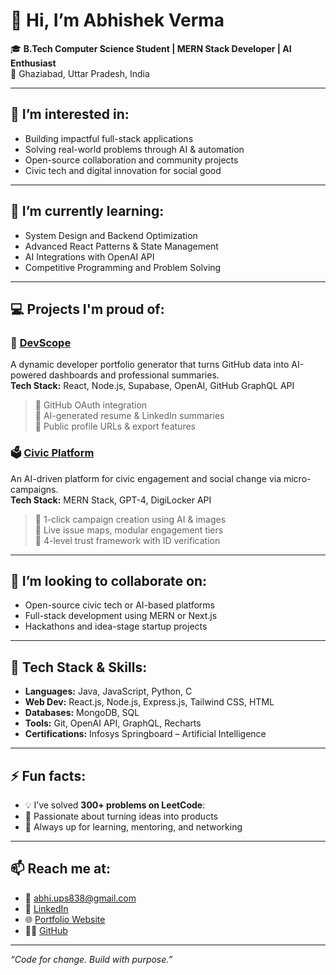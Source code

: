 # 👋 Hi, I’m Abhishek Verma

🎓 **B.Tech Computer Science Student | MERN Stack Developer | AI Enthusiast**  
📍 Ghaziabad, Uttar Pradesh, India

---

## 👀 I’m interested in:
- Building impactful full-stack applications
- Solving real-world problems through AI & automation
- Open-source collaboration and community projects
- Civic tech and digital innovation for social good

---

## 🌱 I’m currently learning:
- System Design and Backend Optimization
- Advanced React Patterns & State Management
- AI Integrations with OpenAI API
- Competitive Programming and Problem Solving

---

## 💻 Projects I'm proud of:

### 🚀 [DevScope](https://github.com/Abhishhek-Verma/DevScope)
A dynamic developer portfolio generator that turns GitHub data into AI-powered dashboards and professional summaries.  
**Tech Stack:** React, Node.js, Supabase, OpenAI, GitHub GraphQL API  
> 🔹 GitHub OAuth integration  
> 🔹 AI-generated resume & LinkedIn summaries  
> 🔹 Public profile URLs & export features

### 🗳️ [Civic Platform](https://github.com/Abhishhek-Verma/Civic-Platform)
An AI-driven platform for civic engagement and social change via micro-campaigns.  
**Tech Stack:** MERN Stack, GPT-4, DigiLocker API  
> 🔹 1-click campaign creation using AI & images  
> 🔹 Live issue maps, modular engagement tiers  
> 🔹 4-level trust framework with ID verification

---

## 💞️ I’m looking to collaborate on:
- Open-source civic tech or AI-based platforms
- Full-stack development using MERN or Next.js
- Hackathons and idea-stage startup projects

---

## 🧠 Tech Stack & Skills:
- **Languages:** Java, JavaScript, Python, C
- **Web Dev:** React.js, Node.js, Express.js, Tailwind CSS, HTML
- **Databases:** MongoDB, SQL
- **Tools:** Git, OpenAI API, GraphQL, Recharts
- **Certifications:** Infosys Springboard – Artificial Intelligence

---

## ⚡ Fun facts:
- 💡 I’ve solved **300+ problems on LeetCode**: 
- 🧠 Passionate about turning ideas into products
- 🤝 Always up for learning, mentoring, and networking

---

## 📫 Reach me at:
- 📧 abhi.ups838@gmail.com
- 💼 [LinkedIn](https://www.linkedin.com/in/Abhishhek-Verma)
- 🌐 [Portfolio Website](https://abhishek-verma-portfolio.netlify.app/)
- 🧑‍💻 [GitHub](https://github.com/Abhishhek-Verma)

---

_“Code for change. Build with purpose.”_
